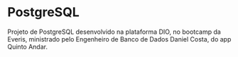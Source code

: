 # PostgreSQL
Projeto de PostgreSQL desenvolvido na plataforma DIO, no bootcamp da Everis, ministrado pelo Engenheiro de Banco de Dados Daniel Costa, do app Quinto Andar.
